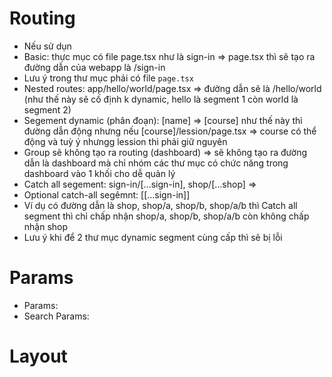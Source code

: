 # Routing

- Nếu sử dụn
- Basic: thực mục có file page.tsx như là sign-in => page.tsx thì sẽ tạo ra đường dẫn của webapp là /sign-in
- Lưu ý trong thư mục phải có file `page.tsx`
- Nested routes: app/hello/world/page.tsx => đường dẫn sẽ là /hello/world (như thế này sẽ cố định k dynamic, hello là segment 1 còn world là segment 2)
- Segement dynamic (phân đoạn): [name] => [course] như thế này thì đường dẫn động nhưng nếu [course]/lession/page.tsx => course có thể động và tuỳ ý nhưngg lession thì phải giữ nguyên
- Group sẽ không tạo ra routing (dashboard) => sẽ không tạo ra đường dẫn là dashboard mà chỉ nhóm các thư mục có chức năng trong dashboard vào 1 khối cho dễ quản lý
- Catch all segement: sign-in/[...sign-in], shop/[...shop] =>
- Optional catch-all segêmnt: [[...sign-in]]
- Ví dụ có đường dẫn là shop, shop/a, shop/b, shop/a/b thì Catch all segment thì chỉ chấp nhận shop/a, shop/b, shop/a/b còn không chấp nhận shop
- Lưu ý khi để 2 thư mục dynamic segment cùng cấp thì sẽ bị lỗi

# Params

- Params:
- Search Params:

# Layout
